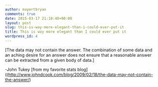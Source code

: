```yaml
---
author: mayertbryan
comments: true
date: 2015-03-17 21:10:48+00:00
layout: post
slug: this-is-way-more-elegant-than-i-could-ever-put-it
title: This is way more elegant than I could ever put it
wordpress_id: 4
---
```


[The data may not contain the answer. The combination of some data and an aching desire for an answer does not ensure that a reasonable answer can be extracted from a given body of data.]

-John Tukey [from my favorite stats blog]((http://www.johndcook.com/blog/2009/02/18/the-data-may-not-contain-the-answer/)

